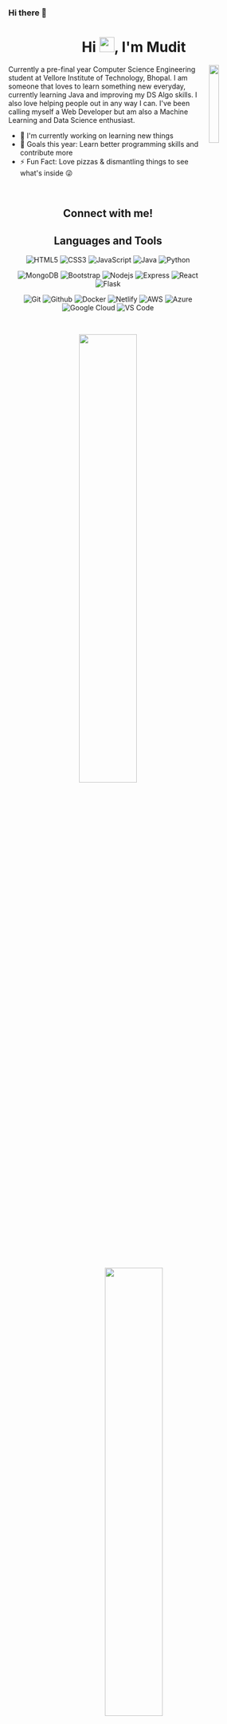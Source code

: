 ### Hi there 👋

<!--
**mudit-sharma-02/mudit-sharma-02** is a ✨ _special_ ✨ repository because its `README.md` (this file) appears on your GitHub profile.

Here are some ideas to get you started:

- 🔭 I’m currently working on ...
- 🌱 I’m currently learning ...
- 👯 I’m looking to collaborate on ...
- 🤔 I’m looking for help with ...
- 💬 Ask me about ...
- 📫 How to reach me: ...
- 😄 Pronouns: ...
- ⚡ Fun fact: ...
-->

<h1 align="center">Hi <img src="./assets/wave.gif" width="30">, I'm Mudit</h1>


<img width="20%" align="right" src="./assets/ast-img.png" />

Currently a pre-final year Computer Science Engineering student at Vellore Institute of Technology, Bhopal. I am someone that loves to learn something new everyday, currently learning Java and improving my DS Algo skills. I also love helping people out in any way I can. I've been calling myself a Web Developer but am also a Machine Learning and Data Science enthusiast.

- 🔭 I'm currently working on learning new things
- 🥅 Goals this year: Learn better programming skills and contribute more
- ⚡ Fun Fact: Love pizzas & dismantling things to see what's inside 😜

<br>
<h2 align="center">Connect with me!</h2>


<h2 align="center">Languages and Tools</h2>

<p align="center">
    <img alt="HTML5" src="https://img.shields.io/badge/HTML5-E34F26?logo=html5&logoColor=white"/>
    <img alt="CSS3" src="https://img.shields.io/badge/CSS3-1572B6?logo=css3"/>
    <img alt="JavaScript" src="https://img.shields.io/badge/JavaScript-black?logo=javascript"/>
    <img alt="Java" src="https://img.shields.io/badge/Java-E34A86?logo=java"/>
    <img alt="Python" src="https://img.shields.io/badge/Python-black?logo=Python"/>
</p>
<p align="center">
    <img alt="MongoDB" src="https://img.shields.io/badge/MongoDB-%234ea94b.svg?logo=mongodb&logoColor=white"/>
    <img alt="Bootstrap" src="https://img.shields.io/badge/Bootstrap-563D7C?logo=bootstrap"/>
    <img alt="Nodejs" src="https://img.shields.io/badge/Nodejs-black?logo=Node.js"/>
    <img alt="Express" src="https://img.shields.io/badge/Expressjs-black?logo=Express"/>
    <img alt="React" src="https://img.shields.io/badge/React-black?logo=react"/>
    <img alt="Flask" src="https://img.shields.io/badge/Flask-black?logo=flask"/>
</p>
<p align="center">
    <img alt="Git" src="https://img.shields.io/badge/Git-black?logo=git"/>
    <img alt="Github" src="https://img.shields.io/badge/GitHub-%23327FC7.svg?logo=github&logoColor=white"/>
    <img alt="Docker" src="https://img.shields.io/badge/Docker-3380F2.svg?logo=docker&logoColor=white"/>
    <img alt="Netlify" src="https://img.shields.io/badge/Vercel-black?logo=vercel&logoColor=ffffff"/>
    <img alt="AWS" src="https://img.shields.io/badge/AWS-black?logo=amazon-aws&logoColor=FF9900"/>
    <img alt="Azure" src="https://img.shields.io/badge/Azure-black?logo=microsoft-azure&logoColor=008AD7"/>
    <img alt="Google Cloud" src="https://img.shields.io/badge/GCP-black?logo=google-cloud&logoColor=ffffff"/>
    <img alt="VS Code" src="https://img.shields.io/badge/VS%20Code-007ACC?logo=visual-studio-code"/>
    
</p>

<!-- <br>
<h2 align="center">Projects</h2> -->

<br>

<p align="center">
    <img width="48%" src="https://github-readme-stats.vercel.app/api?username=itsksquare&count_private=true&show_icons=true&theme=dark&title_color=0400ff&bg_color=0D111700&hide_border=true">
    <img width="48%" src = "https://github-readme-streak-stats.herokuapp.com/?user=itsksquare&line_height=40&theme=dark&background=0D111700&ring=0400ff&fire=ff0000&currStreakLabel=0400ff&hide_border=true">
</p>
